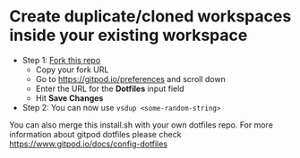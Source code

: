 # Create duplicate/cloned workspaces inside your existing workspace

- Step 1: [Fork this repo](https://github.com/gitpod-dotfiles/create_duplicate_workspace/fork)
    - Copy your fork URL
    - Go to https://gitpod.io/preferences and scroll down
    - Enter the URL for the **Dotfiles** input field
    - Hit **Save Changes**
- Step 2: You can now use `vsdup <some-random-string>`

You can also merge this install.sh with your own dotfiles repo. For more information about gitpod dotfiles please check https://www.gitpod.io/docs/config-dotfiles